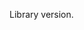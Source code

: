

<!-- Start /home/charles/Repositories/doxstrap/examples/fixtures/a.js -->






Library version.




<!-- End /home/charles/Repositories/doxstrap/examples/fixtures/a.js -->

